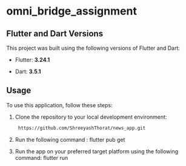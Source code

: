 # omni_bridge_assignment

## Flutter and Dart Versions

This project was built using the following versions of Flutter and Dart:

- Flutter: **3.24.1**

- Dart: **3.5.1**



## Usage

To use this application, follow these steps:

1. Clone the repository to your local development environment:

   ```bash
    https://github.com/ShreeyashThorat/news_app.git

2. Run the following command :
   flutter pub get
   
3. Run the app on your preferred target platform using the following command:
   flutter run

